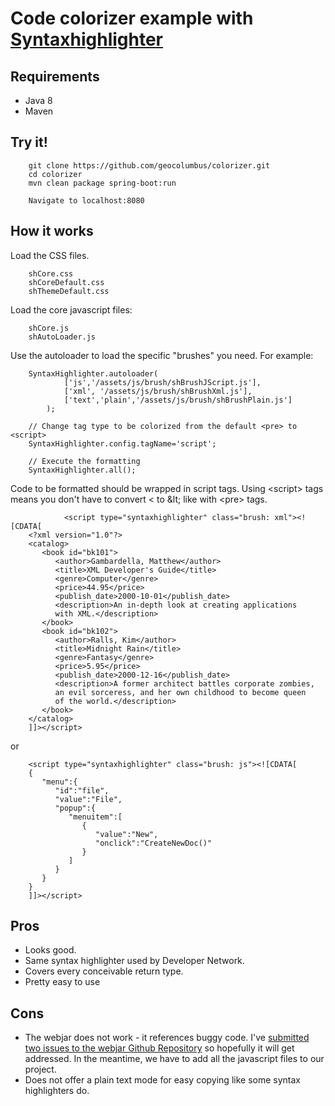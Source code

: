 # Code colorizer example with [Syntaxhighlighter](http://alexgorbatchev.com/SyntaxHighlighter/)

## Requirements

* Java 8
* Maven

## Try it!

        git clone https://github.com/geocolumbus/colorizer.git
        cd colorizer
        mvn clean package spring-boot:run

        Navigate to localhost:8080

## How it works

Load the CSS files.

        shCore.css
        shCoreDefault.css
        shThemeDefault.css
        
Load the core javascript files:

        shCore.js
        shAutoLoader.js

Use the autoloader to load the specific "brushes" you need. For example:

        SyntaxHighlighter.autoloader(
                ['js','/assets/js/brush/shBrushJScript.js'],
                ['xml', '/assets/js/brush/shBrushXml.js'],
                ['text','plain','/assets/js/brush/shBrushPlain.js']
            );
        
        // Change tag type to be colorized from the default <pre> to <script>
        SyntaxHighlighter.config.tagName='script';
        
        // Execute the formatting
        SyntaxHighlighter.all();
       

Code to be formatted should be wrapped in script tags. Using &lt;script&gt; tags means you don't have to convert < to &amp;lt; like with &lt;pre&gt; tags.

                <script type="syntaxhighlighter" class="brush: xml"><![CDATA[
        <?xml version="1.0"?>
        <catalog>
           <book id="bk101">
              <author>Gambardella, Matthew</author>
              <title>XML Developer's Guide</title>
              <genre>Computer</genre>
              <price>44.95</price>
              <publish_date>2000-10-01</publish_date>
              <description>An in-depth look at creating applications 
              with XML.</description>
           </book>
           <book id="bk102">
              <author>Ralls, Kim</author>
              <title>Midnight Rain</title>
              <genre>Fantasy</genre>
              <price>5.95</price>
              <publish_date>2000-12-16</publish_date>
              <description>A former architect battles corporate zombies, 
              an evil sorceress, and her own childhood to become queen 
              of the world.</description>
           </book>
        </catalog>
        ]]></script>
        
or

        <script type="syntaxhighlighter" class="brush: js"><![CDATA[
        {  
           "menu":{  
              "id":"file",
              "value":"File",
              "popup":{  
                 "menuitem":[  
                    {  
                       "value":"New",
                       "onclick":"CreateNewDoc()"
                    }
                 ]
              }
           }
        }
        ]]></script>

## Pros

* Looks good.
* Same syntax highlighter used by Developer Network.
* Covers every conceivable return type.
* Pretty easy to use

## Cons

* The webjar does not work - it references buggy code. I've [submitted two issues to the webjar Github Repository](https://github.com/webjars/syntaxhighlighter/issues) so hopefully it will get addressed. In the meantime, we have to add all the javascript files to our project.
* Does not offer a plain text mode for easy copying like some syntax highlighters do.

